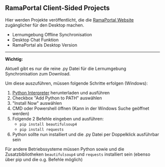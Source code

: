 ## RamaPortal Client-Sided Projects

Hier werden Projekte veröffentlicht, die die [RamaPortal Website](https://portal.rama-mainz.de "Zum RamaPortal") zugänglicher für den Desktop machen.

* Lernumgebung Offline Synchronisation
* Desktop Chat Funktion
* RamaPortal als Desktop Version

__ __

**Wichtig:**

Aktuell gibt es nur die reine .py Datei für die Lernumgebung Synchronisation zum Download.

Um diese auszuführen, müssen folgende Schritte erfolgen (Windows):

1. [Python Interpreter](https://www.python.org/downloads/ "Zum Python Download") herunterladen und ausführen
2. Checkbox "Add Python to PATH" auswählen
3. "Install Now" auswählen
4. CMD oder Powershell öffnen (Kann in der Windows Suche geöffnet werden)
5. Folgende 2 Befehle eingeben und ausführen:
   * `pip install beautifulsoup4`
   * `pip install requests`
6. Python sollte nun installiert  und die .py Datei per Doppelklick ausführbar sein

Für andere Betriebssysteme müssen Python sowie und die Zusatzbibliotheken `beautifulsoup4` und `requests` installiert
sein (ebenso über pip und die o.g. Befehle möglich)
